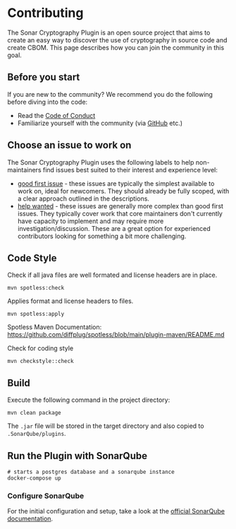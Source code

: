 # Contributing

The Sonar Cryptography Plugin is an open source project that aims to create 
an easy way to discover the use of cryptography in source code and create CBOM. 
This page describes how you can join the community in this goal.

## Before you start

If you are new to the community? We recommend you do the following before diving into the code:

* Read the [Code of Conduct](https://github.com/PQCA/sonar-cryptography/blob/main/CODE_OF_CONDUCT.md)
* Familiarize yourself with the community (via [GitHub](https://github.com/PQCA/sonar-cryptography/discussions) etc.)

## Choose an issue to work on
The Sonar Cryptography Plugin uses the following labels to help non-maintainers find issues best suited to their interest and experience level:

* [good first issue](https://github.com/PQCA/sonar-cryptography/issues?q=is%3Aissue+is%3Aopen+label%3A%22good+first+issue%22) - these issues are typically the simplest available to work on, ideal for newcomers. They should already be fully scoped, with a clear approach outlined in the descriptions.
* [help wanted](https://github.com/PQCA/sonar-cryptography/issues?q=is%3Aopen+is%3Aissue+label%3A%22help+wanted%22) - these issues are generally more complex than good first issues. They typically cover work that core maintainers don't currently have capacity to implement and may require more investigation/discussion. These are a great option for experienced contributors looking for something a bit more challenging.

## Code Style

Check if all java files are well formated and license headers are in place.
```shell
mvn spotless:check
```
Applies format and license headers to files.
```shell
mvn spotless:apply
```
Spotless Maven Documentation: https://github.com/diffplug/spotless/blob/main/plugin-maven/README.md

Check for coding style
```shell
mvn checkstyle::check
```

## Build

Execute the following command in the project directory:
```shell
mvn clean package
```
The `.jar` file will be stored in the target directory and also copied to
`.SonarQube/plugins`.

## Run the Plugin with SonarQube

```shell
# starts a postgres database and a sonarqube instance 
docker-compose up
```

### Configure SonarQube

For the initial configuration and setup, 
take a look at the [official SonarQube documentation](https://docs.sonarqube.org/latest/try-out-sonarqube/).

